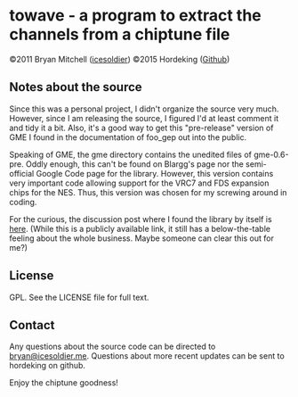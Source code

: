 towave - a program to extract the channels from a chiptune file
===============================================================
©2011 Bryan Mitchell ([icesoldier](http://icesoldier.me/towave.html))
©2015 Hordeking ([Github](https://github.com/Hordeking))

Notes about the source
----------------------

Since this was a personal project, I didn't organize the source very much. However, since I am releasing the source, I figured I'd at least comment it and tidy it a bit. Also, it's a good way to get this "pre-release" version of GME I found in the documentation of foo_gep out into the public.

Speaking of GME, the gme directory contains the unedited files of gme-0.6-pre. Oddly enough, this can't be found on Blargg's page nor the semi-official Google Code page for the library. However, this version contains very important code allowing support for the VRC7 and FDS expansion chips for the NES. Thus, this version was chosen for my screwing around in coding.

For the curious, the discussion post where I found the library by itself is [here](http://www.hydrogenaudio.org/forums/index.php?s=&showtopic=30322&view=findpost&p=715125). (While this is a publicly available link, it still has a below-the-table feeling about the whole business. Maybe someone can clear this out for me?)

License
-------
GPL. See the LICENSE file for full text.

Contact
----------------
Any questions about the source code can be directed to bryan@icesoldier.me. Questions about more recent updates can be sent to hordeking on github.

Enjoy the chiptune goodness!
